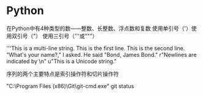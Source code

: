 # Python

在Python中有4种类型的数——整数、长整数、浮点数和复数
使用单引号（'）使用双引号（"）
使用三引号（'''或"""）

'''This is a multi-line string. This is the first line.
This is the second line.
"What's your name?," I asked.
He said "Bond, James Bond."
r"Newlines are indicated by \n"
u"This is a Unicode string."

序列的两个主要特点是索引操作符和切片操作符

"C:\Program Files (x86)\Git\git-cmd.exe" git status
